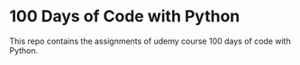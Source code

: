 # 100 Days of Code with Python
This repo contains the assignments of udemy course 100 days of code with Python.
